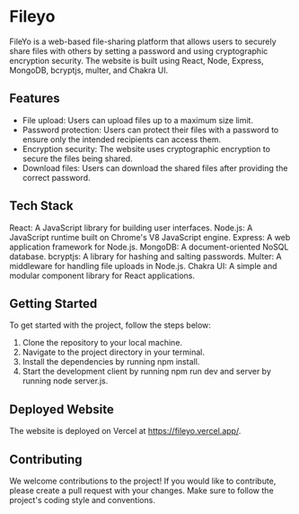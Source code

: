 # Fileyo
FileYo is a web-based file-sharing platform that allows users to securely share files with others by setting a password and using cryptographic encryption security. The website is built using React, Node, Express, MongoDB, bcryptjs, multer, and Chakra UI.

## Features
* File upload: Users can upload files up to a maximum size limit.
* Password protection: Users can protect their files with a password to ensure only the intended recipients can access them.
* Encryption security: The website uses cryptographic encryption to secure the files being shared.
* Download files: Users can download the shared files after providing the correct password.

## Tech Stack
React: A JavaScript library for building user interfaces.
Node.js: A JavaScript runtime built on Chrome's V8 JavaScript engine.
Express: A web application framework for Node.js.
MongoDB: A document-oriented NoSQL database.
bcryptjs: A library for hashing and salting passwords.
Multer: A middleware for handling file uploads in Node.js.
Chakra UI: A simple and modular component library for React applications.

## Getting Started
To get started with the project, follow the steps below:

1. Clone the repository to your local machine.
2. Navigate to the project directory in your terminal.
3. Install the dependencies by running npm install.
4. Start the development client by running npm run dev and server by running node server.js.

## Deployed Website
The website is deployed on Vercel at https://fileyo.vercel.app/.

## Contributing
We welcome contributions to the project! If you would like to contribute, please create a pull request with your changes. Make sure to follow the project's coding style and conventions.
